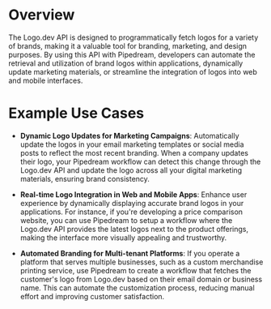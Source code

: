 # Overview

The Logo.dev API is designed to programmatically fetch logos for a variety of brands, making it a valuable tool for branding, marketing, and design purposes. By using this API with Pipedream, developers can automate the retrieval and utilization of brand logos within applications, dynamically update marketing materials, or streamline the integration of logos into web and mobile interfaces.

# Example Use Cases

- **Dynamic Logo Updates for Marketing Campaigns**: Automatically update the logos in your email marketing templates or social media posts to reflect the most recent branding. When a company updates their logo, your Pipedream workflow can detect this change through the Logo.dev API and update the logo across all your digital marketing materials, ensuring brand consistency.

- **Real-time Logo Integration in Web and Mobile Apps**: Enhance user experience by dynamically displaying accurate brand logos in your applications. For instance, if you're developing a price comparison website, you can use Pipedream to setup a workflow where the Logo.dev API provides the latest logos next to the product offerings, making the interface more visually appealing and trustworthy.

- **Automated Branding for Multi-tenant Platforms**: If you operate a platform that serves multiple businesses, such as a custom merchandise printing service, use Pipedream to create a workflow that fetches the customer's logo from Logo.dev based on their email domain or business name. This can automate the customization process, reducing manual effort and improving customer satisfaction.
